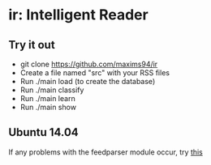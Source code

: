 # ir: Intelligent Reader

## Try it out

* git clone https://github.com/maxims94/ir
* Create a file named "src" with your RSS files
* Run ./main load (to create the database)
* Run ./main classify
* Run ./main learn
* Run ./main show

## Ubuntu 14.04
If any problems with the feedparser module occur, try [this](https://code.google.com/p/feedparser/issues/detail?id=429&colspec=ID%20Status%20Namespace%20Summary)